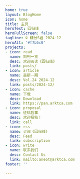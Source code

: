 ```yaml
---
home: true
layout: BlogHome
icon: home
title: 主页
heroText: 回归线
heroFullScreen: false
tagline: © 精分S君 2024·12
heroAlt: '#f7b5c0'
projects:
- icon: read
  name: 期刊一览
  desc: 欢迎阅读《回归线》
  link: posts/
- icon: article
  name: 最新一期
  desc: Vol.24 2024-12
  link: posts/2024-12/
- icon: cache
  name: 下载
  desc: Download
  link: https://pan.arktca.com
- icon: proposal
  name: 征稿启事
  desc: 欢迎投稿！
  link: call
- icon: rss
  name: 订阅《回归线》
  desc: Feed
  link: subscription
- icon: write
  name: 联系我们
  desc: Contact Us
  link: mailto:aneot@arktca.com
footer: ''

---
```

